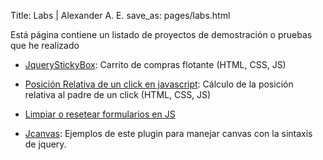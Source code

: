 Title: Labs | Alexander A. E.
save_as: pages/labs.html

Está página contiene un listado de proyectos de demostración o pruebas que he realizado

- [JqueryStickyBox][JqueryStickyBox]: Carrito de compras flotante (HTML, CSS, JS)

- [Posición Relativa de un click en javascript][PosicionDeUnClickJS]: Cálculo de la posición relativa al padre de un click (HTML, CSS, JS)

- [Limpiar o resetear formularios en JS][ClearResetFormJS]

- [Jcanvas][jcanvas]: Ejemplos de este plugin para manejar canvas con la sintaxis de jquery.

[JqueryStickyBox]: http://labs.alexanderae.com/sticky-sidebar-jquery-plugin/
[PosicionDeUnClickJS]: http://labs.alexanderae.com/posicion-relativa-de-un-click/
[ClearResetFormJS]: http://labs.alexanderae.com/clear-reset-form/
[jcanvas]: http://labs.alexanderae.com/jcanvas/
